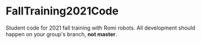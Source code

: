 # FallTraining2021Code

Student code for 2021 fall training with Romi robots. All development should happen on your group's branch, **not master**.